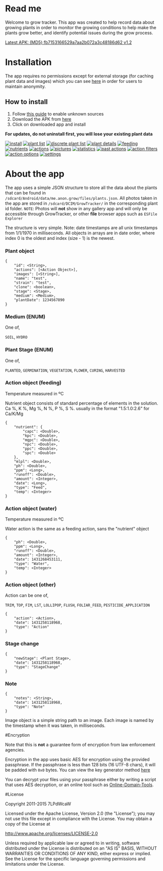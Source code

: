 # Read me

Welcome to grow tracker. This app was created to help record data about growing plants in order to monitor the growing conditions to help make the plants grow better, and identify potential issues during the grow process.

[Latest APK: (MD5) fb7153166529a7aa2b072a3c48186d62 v1.2](https://github.com/7LPdWcaW/GrowTracker-Android/raw/master/app/app-release.apk)

# Installation

The app requires no permissions except for external storage (for caching plant data and images) which you can see [here](https://github.com/7LPdWcaW/GrowTracker-Android/blob/develop/app/src/main/AndroidManifest.xml) in order for users to maintain anonymity.

## How to install

1. Follow [this guide](https://gameolith.uservoice.com/knowledgebase/articles/76902-android-4-0-tablets-allowing-app-installs-from) to enable unknown sources
2. Download the APK from [here](https://github.com/7LPdWcaW/GrowTracker-Android/raw/master/app/app-release.apk)
3. Click on downloaded app and install

**For updates, do not uninstall first, you will lose your existing plant data**

[![install](screenshots/install-thumb.png)](screenshots/install.png)
[![plant list](screenshots/1-thumb.png)](screenshots/1.png)
[![discrete plant list](screenshots/1b-thumb.png)](screenshots/1b.png)
[![plant details](screenshots/2-thumb.png)](screenshots/2.png)
[![feeding](screenshots/3-thumb.png)](screenshots/3.png)
[![nutrients](screenshots/4-thumb.png)](screenshots/4.png)
[![actions](screenshots/5-thumb.png)](screenshots/5.png)
[![pictures](screenshots/6-thumb.png)](screenshots/6.png)
[![statistics](screenshots/7-thumb.png)](screenshots/7.png)
[![past actions](screenshots/8-thumb.png)](screenshots/8.png)
[![action filters](screenshots/9-thumb.png)](screenshots/9.png)
[![action options](screenshots/10-thumb.png)](screenshots/10.png)
[![settings](screenshots/11-thumb.png)](screenshots/11.png)

# About the app

The app uses a simple JSON structure to store all the data about the plants that can be found in `/sdcard/Android/data/me.anon.grow/files/plants.json`. All photos taken in the app are stored in `/sdcard/DCIM/GrowTracker/` in the corresponding plant id folder. `NOTE`: Photos will **not** show in any gallery app and will only be accessible through GrowTracker, or other **file** browser apps such as `ESFile Explorer`

The structure is very simple. Note: date timestamps are all unix timestamps from 1/1/1970 in milliseconds. All objects in arrays are in date order, where index 0 is the oldest and index (size - 1) is the newest.

### Plant object

```
{
    "id": <String>,
    "actions": [<Action Object>],
    "images": [<String>],
    "name": "test",
    "strain": "test",
    "clone": <boolean>,
    "stage": <Stage>,
    "medium": <Medium>,
    "plantDate": 1234567890
}
```

### Medium (ENUM)

One of,

`SOIL`, `HYDRO`

### Plant Stage (ENUM)

One of,

`PLANTED`, `GERMINATION`, `VEGETATION`, `FLOWER`, `CURING`, `HARVESTED`

### Action object (feeding)

Temperature measured in ºC

Nutrient object consists of standard percentage of elements in the solution. Ca %, K %, Mg %, N %, P %, S %. usually in the format "1.5:1.0:2.6" for Ca/K/Mg

```
{
    "nutrient": {
        "capc": <Double>,
        "kpc": <Double>,
        "mgpc": <Double>,
        "npc": <Double>,
        "ppc": <Double>,
        "spc": <Double>
    },
    "mlpl": <Double>,
    "ph": <Double>,
    "ppm": <Long>,
    "runoff": <Double>,
    "amount": <Integer>,
    "date": <Long>,
    "type": "Feed",
    "temp": <Integer>
}
```

### Action object (water)

Temperature measured in ºC

Water action is the same as a feeding action, sans the "nutrient" object

```
{
    "ph": <Double>,
    "ppm": <Long>,
    "runoff": <Double>,
    "amount": <Integer>,
    "date": 1431268453111,
    "type": "Water",
    "temp": <Integer>
}
```

### Action object (other)

Action can be one of,

`TRIM`, `TOP`, `FIM`, `LST`, `LOLLIPOP`, `FLUSH`, `FOLIAR_FEED`, `PESTICIDE_APPLICATION`

```
{
    "action": <Action>,
    "date": 1431258118968,
    "type": "Action"
}
```

### Stage change

```
{
    "newStage": <Plant Stage>,
    "date": 1431258118968,
    "type": "StageChange"
}
```

### Note

```
{
    "notes": <String>,
    "date": 1431258118968,
    "type": "Note"
}
```

Image object is a simple string path to an image. Each image is named by the timestamp when it was taken, in milliseconds.

#Encryption

Note that this is **not** a guarantee form of encryption from law enforcement agencies.

Encryption in the app uses basic AES for encryption using the provided passphrase. If the passphrase is less than 128 bits (16 UTF-8 chars), it will be padded with `0x0` bytes. You can view the key generator method [here](https://github.com/7LPdWcaW/GrowTracker-Android/blob/master/app/src/main/java/me/anon/lib/helper/EncryptionHelper.java#L27)

You can decrypt your files using your passphrase either by writing a script that uses AES decryption, or an online tool such as [Online-Domain-Tools](http://aes.online-domain-tools.com/).

#License

Copyright 2011-2015 7LPdWcaW

Licensed under the Apache License, Version 2.0 (the "License");
you may not use this file except in compliance with the License.
You may obtain a copy of the License at

   http://www.apache.org/licenses/LICENSE-2.0

Unless required by applicable law or agreed to in writing, software
distributed under the License is distributed on an "AS IS" BASIS,
WITHOUT WARRANTIES OR CONDITIONS OF ANY KIND, either express or implied.
See the License for the specific language governing permissions and
limitations under the License.
